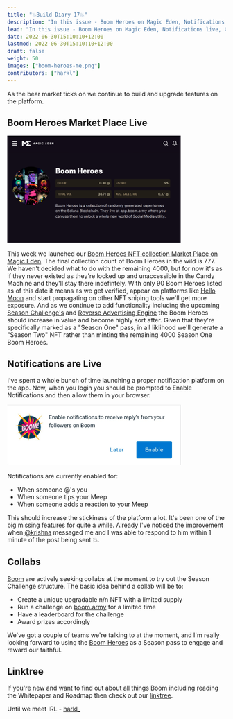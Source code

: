 ```yaml
---
title: "💥Build Diary 17💥"
description: "In this issue - Boom Heroes on Magic Eden, Notifications live, Collabs, Linktree."
lead: "In this issue - Boom Heroes on Magic Eden, Notifications live, Collabs, Linktree."
date: 2022-06-30T15:10:10+12:00
lastmod: 2022-06-30T15:10:10+12:00
draft: false
weight: 50
images: ["boom-heroes-me.png"]
contributors: ["harkl"]
---
```


As the bear market ticks on we continue to build and upgrade features on the platform.

## Boom Heroes Market Place Live

<img src="boom-heroes-me.png" alt="Boom heroes Magic Eden" width="400"/>

This week we launched our [Boom Heroes NFT collection Market Place on Magic Eden](https://magiceden.io/marketplace/EJqr8VRC3rJaEVDDkcbG9G122ixW1GQ4f6y6vMwaGoco). The final collection count of Boom Heroes in the wild is 777. We haven't decided what to do with the remaining 4000, but for now it's as if they never existed as they're locked up and unaccessible in the Candy Machine and they'll stay there indefintely. With only 90 Boom Heroes listed as of this date it means as we get verified, appear on platforms like [Hello Moon](https://www.hellomoon.io) and start propagating on other NFT sniping tools we'll get more exposure. And as we continue to add functionality including the upcoming [Season Challenge's](https://docs.boom.army/prologue/season-challenges/) and [Reverse Advertising Engine](https://docs.boom.army/prologue/whitepaper/) the Boom Heroes should increase in value and become highly sort after. Given that they're specifically marked as a "Season One" pass, in all liklihood we'll generate a "Season Two" NFT rather than minting the remaining 4000 Season One Boom Heroes.

## Notifications are Live

I've spent a whole bunch of time launching a proper notification platform on the app. Now, when you login you should be prompted to Enable Notifications and then allow them in your browser.

<img src="enable.jpeg" alt="Enable Notifications" width="400"/>

Notifications are currently enabled for:

- When someone @'s you
- When someone tips your Meep
- When someone adds a reaction to your Meep

This should increase the stickiness of the platform a lot. It's been one of the big missing features for quite a while. Already I've noticed the improvement when [@krishna](https://boom.army/krishna) messaged me and I was able to respond to him within 1 minute of the post being sent 💥.

## Collabs

[Boom](https://boom.army) are actively seeking collabs at the moment to try out the Season Challenge structure. The basic idea behind a collab will be to:

- Create a unique upgradable n/n NFT with a limited supply
- Run a challenge on [boom.army](https://boom.army) for a limited time
- Have a leaderboard for the challenge
- Award prizes accordingly

We've got a couple of teams we're talking to at the moment, and I'm really looking forward to using the [Boom Heroes](https://magiceden.io/marketplace/EJqr8VRC3rJaEVDDkcbG9G122ixW1GQ4f6y6vMwaGoco) as a Season pass to engage and reward our faithful.

## Linktree

If you're new and want to find out about all things Boom including reading the Whitepaper and Roadmap then check out our [linktree](https://linktr.ee/boom_army).

Until we meet IRL - [harkl_](https://boom.army/#/social.boom.army/a/110693550018915728)

